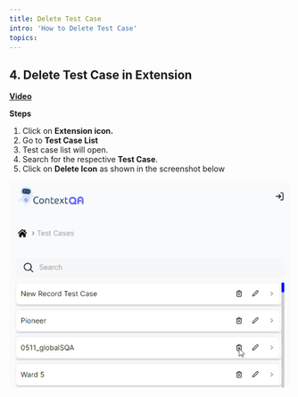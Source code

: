 ```yaml
---
title: Delete Test Case 
intro: 'How to Delete Test Case'
topics:
---
```


## <a name="_bs3ribl05iga"></a>**4. Delete Test Case in Extension** 
[**Video** ](https://www.youtube.com/watch?v=6ihdpNnEuT8&list=PLfRq0FuuqhRkB4nAD6NYbmzSYoi0yA8OG&index=11)

**Steps**

1. Click on **Extension icon.**  
2. Go to **Test Case List**
3. Test case list will open.
4. Search for the respective **Test Case**.
5. Click on **Delete Icon** as shown in the screenshot below

![](imgss/delete-icon.png)






